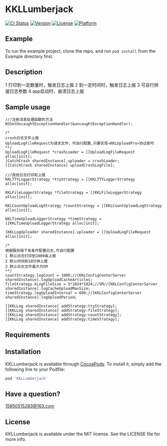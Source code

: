 # KKLLumberjack

[![CI Status](http://img.shields.io/travis/yaolinhong/KKLLumberjack.svg?style=flat)](https://travis-ci.org/yaolinhong/KKLLumberjack)
[![Version](https://img.shields.io/cocoapods/v/KKLLumberjack.svg?style=flat)](http://cocoapods.org/pods/KKLLumberjack)
[![License](https://img.shields.io/cocoapods/l/KKLLumberjack.svg?style=flat)](http://cocoapods.org/pods/KKLLumberjack)
[![Platform](https://img.shields.io/cocoapods/p/KKLLumberjack.svg?style=flat)](http://cocoapods.org/pods/KKLLumberjack)
## Example

To run the example project, clone the repo, and run `pod install` from the Example directory first.
## Description
1 打印到一定数量时，触发日志上报
2 到一定时间时，触发日志上报
3 可自行拼接日志参数
4 app启动时，崩溃日志上报
## Sample usage
    ///注册消息处理函数的方法
    NSSetUncaughtExceptionHandler(&uncaughtExceptionHandler);
    
    /*
    crash日志文件上报
    UploadLogFileRequest为请求文件，可自行配置,只要实现<KKLUploadPro>协议即可
    **/
    UploadLogFileRequest *crashLoader = [[UploadLogFileRequest alloc]init];
    [CatchCrash sharedInstance].uploader = crashLoader;
    [[CatchCrash sharedInstance] uploadCrashLogFile];
    
    ///其他日志打印和上报
    KKLTTYLoggerStrategy *ttyStrategy = [[KKLTTYLoggerStrategy alloc]init];
    
    KKLFileLoggerStrategy *fileStrategy = [[KKLFileLoggerStrategy alloc]init];
    
    KKLCountUploadLogStrategy *countStrategy = [[KKLCountUploadLogStrategy alloc]init];
    
    KKLTimeUploadLoggerStrategy *timeStrategy = [[KKLTimeUploadLoggerStrategy alloc]init];
    
    [KKLLogUploader sharedInstance].uploader = [[UploadLogFileRequest alloc]init];
    
    /*
    根据服务端下发条件配置日志,可自行配置
    1 默认日志打印到1000条上报
    2 默认时间到10分钟上报
    3 默认日志文件最大为5M
    **/ 
    countStrategy.logCount = 1000;//[KKLConfigCenterServer sharedInstance].logUploadCacheArticles;
    fileStrategy.kLogFileSize = 5*1024*1024;//5M//[KKLConfigCenterServer sharedInstance].logCacheUploadMaxSize;
    timeStrategy.logUploadInterval = 600;//[KKLConfigCenterServer sharedInstance].logUploadPeriod;
    
    [[KKLLog sharedInstance] addStrategy:ttyStrategy];
    [[KKLLog sharedInstance] addStrategy:fileStrategy];
    [[KKLLog sharedInstance] addStrategy:countStrategy];
    [[KKLLog sharedInstance] addStrategy:timeStrategy];

## Requirements

## Installation

KKLLumberjack is available through [CocoaPods](http://cocoapods.org). To install
it, simply add the following line to your Podfile:

```ruby
pod 'KKLLumberjack'
```

## Have a question?

15850515283@163.com

## License

KKLLumberjack is available under the MIT license. See the LICENSE file for more info.
